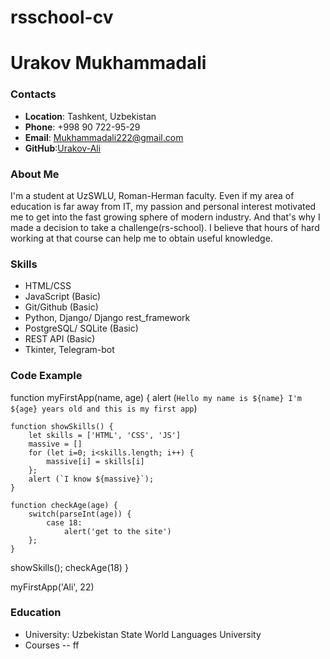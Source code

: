# rsschool-cv

# Urakov Mukhammadali

### Contacts

- __Location__: Tashkent, Uzbekistan
- __Phone__: +998 90 722-95-29
- __Email__: Mukhammadali222@gmail.com
- __GitHub__:[Urakov-Ali](https://github.com/Urakov-Ali/)

### About Me

I'm a student at UzSWLU, Roman-Herman faculty. Even if my area of education is far away from IT, my passion and personal interest motivated me to get into the fast growing sphere of modern industry. And that's why I made a decision to take a challenge(rs-school). I believe that hours of hard working at that course can help me to obtain useful knowledge.

### Skills

- HTML/CSS
- JavaScript (Basic)
- Git/Github (Basic)
- Python, Django/ Django rest_framework
- PostgreSQL/ SQLite (Basic)
- REST API (Basic)
- Tkinter, Telegram-bot

### Code Example

function myFirstApp(name, age) {
    alert (`Hello my name is ${name} I'm ${age} years old and this is my first app`)

    function showSkills() {
        let skills = ['HTML', 'CSS', 'JS']
        massive = []
        for (let i=0; i<skills.length; i++) {
            massive[i] = skills[i]
        };
        alert (`I know ${massive}`);
    }
    
    function checkAge(age) {
        switch(parseInt(age)) {
            case 18:
                alert('get to the site')
        };
    }
    
showSkills();
checkAge(18)
}

myFirstApp('Ali', 22)

### Education

- University: Uzbekistan State World Languages University
- Courses
-- ff



